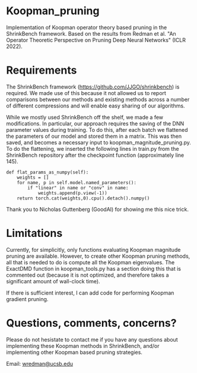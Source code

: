 # Koopman_pruning
Implementation of Koopman operator theory based pruning in the ShrinkBench framework. Based on the results from Redman et al. "An Operator Theoretic Perspective on Pruning Deep Neural Networks" (ICLR 2022). 

# Requirements
The ShrinkBench framework (https://github.com/JJGO/shrinkbench) is required. We made use of this because it not allowed us to report comparisons between our methods and existing methods across a number of different compressions and will enable easy sharing of our algorithms. 

While we mostly used ShrinkBench off the shelf, we made a few modifications. In particular, our approach requires the saving of the DNN parameter values during training. To do this, after each batch we flattened the parameters of our model and stored them in a matrix. This was then saved, and becomes a necessary input to koopman_magnitude_pruning.py. To do the flattening, we inserted the following lines in train.py from the ShrinkBench repository after the checkpoint function (approximately line 145). 
```
def flat_params_as_numpy(self):
    weights = []
    for name, p in self.model.named_parameters():
        if "linear" in name or "conv" in name:
            weights.append(p.view(-1))
    return torch.cat(weights,0).cpu().detach().numpy()
 ```  
Thank you to Nicholas Guttenberg (GoodAI) for showing me this nice trick. 

# Limitations
Currently, for simplicitly, only functions evaluating Koopman magnitude pruning are available. However, to create other Koopman pruning methods, all that is needed to do is compute all the Koopman eigenvalues. The ExactDMD function in koopman_tools.py has a section doing this that is commented out (because it is not optimized, and therefore takes a significant amount of wall-clock time).  

If there is sufficient interest, I can add code for performing Koopman gradient pruning. 

# Questions, comments, concerns? 
Please do not hesistate to contact me if you have any questions about implementing these Koopman methods in ShrinkBench, and/or implementing other Koopman based pruning strategies. 

Email: wredman@ucsb.edu 
